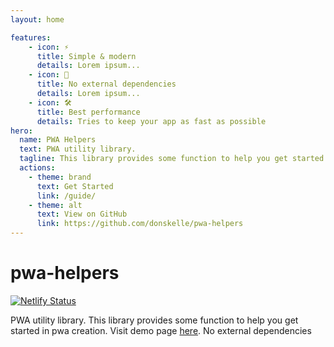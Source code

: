 ```yaml
---
layout: home

features:
    - icon: ⚡️
      title: Simple & modern
      details: Lorem ipsum...
    - icon: 🖖
      title: No external dependencies
      details: Lorem ipsum...
    - icon: 🛠️
      title: Best performance
      details: Tries to keep your app as fast as possible
hero:
  name: PWA Helpers
  text: PWA utility library.
  tagline: This library provides some function to help you get started in pwa creation.
  actions:
    - theme: brand
      text: Get Started
      link: /guide/
    - theme: alt
      text: View on GitHub
      link: https://github.com/donskelle/pwa-helpers
---
```


# pwa-helpers

[![Netlify Status](https://api.netlify.com/api/v1/badges/5fa67289-f59c-429d-9029-dd220266c629/deploy-status)](https://pwa-helper.netlify.app)

PWA utility library. This library provides some function to help you get started in pwa creation. Visit demo page [here](https://pwa-helper.netlify.app).
No external dependencies

